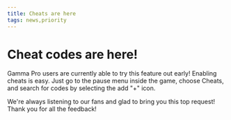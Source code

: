 ```yaml
---
title: Cheats are here
tags: news,priority
---
```


# Cheat codes are here!

Gamma Pro users are currently able to try this feature out early!
Enabling cheats is easy. Just go to the pause menu inside the game, choose Cheats, and search for codes by selecting the add "+" icon.

We're always listening to our fans and glad to bring you this top request! Thank you for all the feedback!
